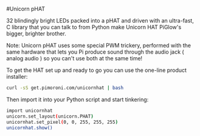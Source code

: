 <!--
---
name: Unicorn pHAT
class: board
type: led
manufacturer: Pimoroni
description: 32 blindingly bright RGB LEDs on a single pHAT
url: http://shop.pimoroni.com/products/unicorn-phat
github: https://github.com/pimoroni/unicornhat
buy: http://shop.pimoroni.com/products/unicorn-phat
formfactor: 'pHAT'
pincount: 40
eeprom: yes
power:
  '2':
ground:
  '9':
pin:
  '12':
    name: Data
    direction: output
    mode: pwm
    active: high
    description: WS2812 Data
install:
  'apt':
    - 'python-dev'
    - 'python3-dev'
  'python':
    - 'unicornhat'
  'python3':
    - 'unicornhat'
  'examples': 'python/examples/'
-->
#Unicorn pHAT

32 blindingly bright LEDs packed into a pHAT and driven with an ultra-fast, C library that you can talk to from Python make Unicorn HAT PiGlow's bigger, brighter brother.

Note: Unicorn pHAT uses some special PWM trickery, performed with the same hardware that lets you Pi produce sound through the audio jack ( analog audio ) so you can't use both at the same time!

To get the HAT set up and ready to go you can use the one-line product installer:

```bash
curl -sS get.pimoroni.com/unicornhat | bash
```

Then import it into your Python script and start tinkering:

```bash
import unicornhat
unicorn.set_layout(unicorn.PHAT)
unicornhat.set_pixel(0, 0, 255, 255, 255)
unicornhat.show()
```
